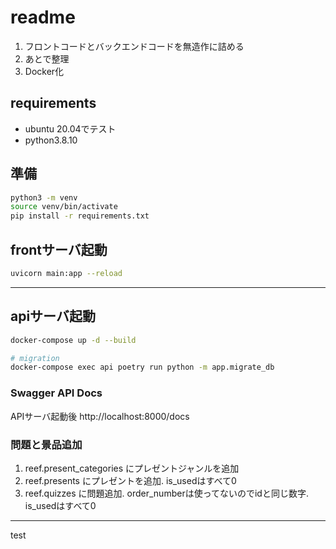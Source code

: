 # readme

1. フロントコードとバックエンドコードを無造作に詰める
1. あとで整理
1. Docker化



## requirements

* ubuntu 20.04でテスト
* python3.8.10


## 準備

```bash
python3 -m venv
source venv/bin/activate
pip install -r requirements.txt

```

## frontサーバ起動

```bash
uvicorn main:app --reload
```

---

## apiサーバ起動

```bash
docker-compose up -d --build

# migration
docker-compose exec api poetry run python -m app.migrate_db
```

### Swagger API Docs

APIサーバ起動後
http://localhost:8000/docs

### 問題と景品追加

1. reef.present_categories にプレゼントジャンルを追加
2. reef.presents にプレゼントを追加. is_usedはすべて0
3. reef.quizzes に問題追加. order_numberは使ってないのでidと同じ数字. is_usedはすべて0

---


test
